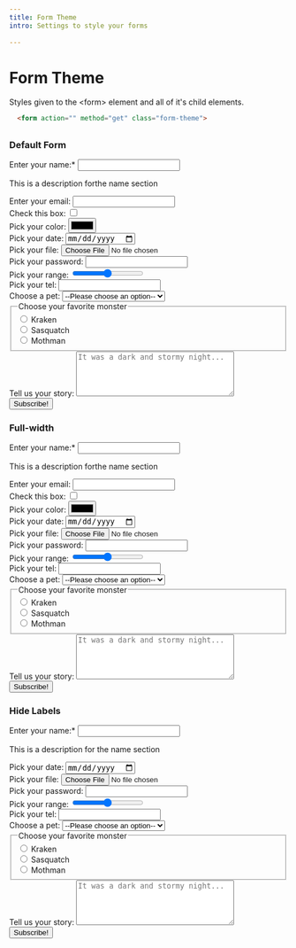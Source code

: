 ```yaml
---
title: Form Theme
intro: Settings to style your forms
  
---
```


# Form Theme

Styles given to the \<form> element and all of it's child elements. 

```html
  <form action="" method="get" class="form-theme">
```

## 

### Default Form

<form action="" method="get" class="form-theme">
  <div class="form-theme__item form-theme__item--text">
    <label for="name">Enter your name:<span class="form-theme__required-char">*</span> </label>
    <input type="text" name="name" id="name" required />
    <p class="form-theme__description">This is a description forthe name section</p>
  </div>
  <div class="form-theme__item form-theme__item--text">
    <label for="email">Enter your email: </label>
    <input type="email" name="email" id="email" required />
  </div>
  <div class="form-theme__item form-theme__item--select">
    <label for="checkbox">Check this box: </label>
    <input type="checkbox" value="checkbox" name="checkbox" />
  </div>
  <div class="form-theme__item form-theme__item--select">
    <label for="name">Pick your color:</label>
    <input type="color" name="color" value="color" />
  </div>
  <div class="form-theme__item form-theme__item--select">
    <label for="date">Pick your date:</label>
    <input name="date" type="date"  />
  </div>
  <div class="form-theme__item form-theme__item--file">
    <label for="file">Pick your file:</label>
    <input name="file" type="file"  />
  </div>
  <div class="form-theme__item form-theme__item--text">
    <label for="password">Pick your password:</label>
    <input name="password" type="password"  />
  </div>
  <div class="form-theme__item form-theme__item--select">
    <label for="range">Pick your range:</label>
    <input name="range" type="range"  />
  </div>
  <div class="form-theme__item form-theme__item--text">
    <label for="tel">Pick your tel:</label>
    <input name="tel" type="tel"  />
  </div>
  <div div class="form-theme__item form-theme__item--select">
    <label for="select">Choose a pet:</label>
    <select name="select" id="select">
      <option value="">--Please choose an option--</option>
      <option value="dog">Dog</option>
      <option value="cat">Cat</option>
      <option value="hamster">Hamster</option>
      <option value="parrot">Parrot</option>
      <option value="spider">Spider</option>
      <option value="goldfish">Goldfish</option>
    </select>
  </div>
  <fieldset>
    <legend>Choose your favorite monster</legend>
    <div class="form-theme__items-inline">
      <div class="form-theme__item">
        <input type="radio" id="kraken" name="monster" value="K" />
        <label for="kraken">Kraken</label><br />
      </div>
      <div class="form-theme__item">
        <input type="radio" id="sasquatch" name="monster" value="S" />
        <label for="sasquatch">Sasquatch</label><br />
      </div>
      <div class="form-theme__item">
        <input type="radio" id="mothman" name="monster" value="M" />
        <label for="mothman">Mothman</label>
      </div>
    </div>
  </fieldset>
  <div class="form-theme__item form-theme__item--textarea">
    <label for="story">Tell us your story:</label>
    <textarea name="story" rows="5" cols="33" placeholder="It was a dark and stormy night..."></textarea>
  </div>
  <div class="form-theme__actions">
    <input type="submit" value="Subscribe!" />
  </div>
</form>

<div class="rule"></div>

### Full-width

<form action="" method="get" class="form-theme form-theme--full-width">
  <div class="form-theme__item form-theme__item--text">
    <label for="name">Enter your name:<span class="form-theme__required-char">*</span> </label>
    <input type="text" name="name" id="name" required />
    <p class="form-theme__description">This is a description forthe name section</p>
  </div>
  <div class="form-theme__item form-theme__item--text">
    <label for="email">Enter your email: </label>
    <input type="email" name="email" id="email" required />
  </div>
  <div class="form-theme__item form-theme__item--select">
    <label for="checkbox">Check this box: </label>
    <input type="checkbox" value="checkbox" name="checkbox" />
  </div>
  <div class="form-theme__item form-theme__item--select">
    <label for="name">Pick your color:</label>
    <input type="color" name="color" value="color" />
  </div>
  <div class="form-theme__item form-theme__item--select">
    <label for="date">Pick your date:</label>
    <input name="date" type="date"  />
  </div>
  <div class="form-theme__item form-theme__item--file">
    <label for="file">Pick your file:</label>
    <input name="file" type="file"  />
  </div>
  <div class="form-theme__item form-theme__item--text">
    <label for="password">Pick your password:</label>
    <input name="password" type="password"  />
  </div>
  <div class="form-theme__item form-theme__item--select">
    <label for="range">Pick your range:</label>
    <input name="range" type="range"  />
  </div>
  <div class="form-theme__item form-theme__item--text">
    <label for="tel">Pick your tel:</label>
    <input name="tel" type="tel"  />
  </div>
  <div div class="form-theme__item form-theme__item--select">
    <label for="select">Choose a pet:</label>
    <select name="select" id="pet-select">
      <option value="">--Please choose an option--</option>
      <option value="dog">Dog</option>
      <option value="cat">Cat</option>
      <option value="hamster">Hamster</option>
      <option value="parrot">Parrot</option>
      <option value="spider">Spider</option>
      <option value="goldfish">Goldfish</option>
    </select>
  </div>
  <fieldset>
    <legend>Choose your favorite monster</legend>
    <div class="form-theme__items-inline">
      <div class="form-theme__item">
        <input type="radio" id="kraken" name="monster" value="K" />
        <label for="kraken">Kraken</label><br />
      </div>
      <div class="form-theme__item">
        <input type="radio" id="sasquatch" name="monster" value="S" />
        <label for="sasquatch">Sasquatch</label><br />
      </div>
      <div class="form-theme__item">
        <input type="radio" id="mothman" name="monster" value="M" />
        <label for="mothman">Mothman</label>
      </div>
    </div>
  </fieldset>
  <div class="form-theme__item form-theme__item--textarea">
    <label for="story">Tell us your story:</label>
    <textarea name="story" rows="5" cols="33" placeholder="It was a dark and stormy night..."></textarea>
  </div>
  <div class="form-theme__actions">
    <input type="submit" value="Subscribe!" />
  </div>
</form>

<div class="rule"></div>

### Hide Labels

<form action="" method="get" class="form-theme form-theme--hide-labels">
  <div class="form-theme__item form-theme__item--text">
    <label for="name">Enter your name:<span class="form-theme__required-char">*</span> </label>
    <input type="text" name="name" id="name" required />
    <p class="form-theme__description">This is a description for the name section</p>
  </div>
  <div class="form-theme__item form-theme__item--select">
    <label for="date">Pick your date:</label>
    <input name="date" type="date"  />
  </div>
  <div class="form-theme__item form-theme__item--file">
    <label for="file">Pick your file:</label>
    <input name="file" type="file"  />
  </div>
  <div class="form-theme__item form-theme__item--text">
    <label for="password">Pick your password:</label>
    <input name="password" type="password"  />
  </div>
  <div class="form-theme__item form-theme__item--select">
    <label for="range">Pick your range:</label>
    <input name="range" type="range"  />
  </div>
  <div class="form-theme__item form-theme__item--text">
    <label for="tel">Pick your tel:</label>
    <input name="tel" type="tel"  />
  </div>
  <div div class="form-theme__item form-theme__item--select">
    <label for="select">Choose a pet:</label>
    <select name="select" id="pet-select">
      <option value="">--Please choose an option--</option>
      <option value="dog">Dog</option>
      <option value="cat">Cat</option>
      <option value="hamster">Hamster</option>
      <option value="parrot">Parrot</option>
      <option value="spider">Spider</option>
      <option value="goldfish">Goldfish</option>
    </select>
  </div>
  <fieldset>
    <legend>Choose your favorite monster</legend>
    <div class="form-theme__items-inline">
      <div class="form-theme__item">
        <input type="radio" id="kraken" name="monster" value="K" />
        <label for="kraken">Kraken</label><br />
      </div>
      <div class="form-theme__item">
        <input type="radio" id="sasquatch" name="monster" value="S" />
        <label for="sasquatch">Sasquatch</label><br />
      </div>
      <div class="form-theme__item">
        <input type="radio" id="mothman" name="monster" value="M" />
        <label for="mothman">Mothman</label>
      </div>
    </div>
  </fieldset>
  <div class="form-theme__item form-theme__item--textarea">
    <label for="story">Tell us your story:</label>
    <textarea name="story" rows="5" cols="33" placeholder="It was a dark and stormy night..."></textarea>
  </div>
  <div class="form-theme__actions">
    <input type="submit" value="Subscribe!" />
  </div>
</form>

